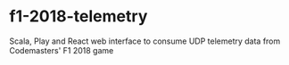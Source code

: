 # f1-2018-telemetry
Scala, Play and React web interface to consume UDP telemetry data from Codemasters' F1 2018 game
